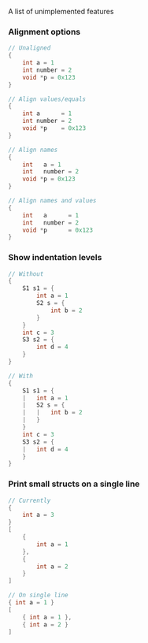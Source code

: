A list of unimplemented features

### Alignment options
```c
// Unaligned
{
    int a = 1
    int number = 2
    void *p = 0x123
}

// Align values/equals
{
    int a      = 1
    int number = 2
    void *p    = 0x123
}

// Align names
{
    int   a = 1
    int   number = 2
    void *p = 0x123
}

// Align names and values
{
    int   a      = 1
    int   number = 2
    void *p      = 0x123
}
```

### Show indentation levels
```c
// Without
{
    S1 s1 = {
        int a = 1
        S2 s = {
            int b = 2
        }
    }
    int c = 3
    S3 s2 = {
        int d = 4
    }
}

// With
{
    S1 s1 = {
    |   int a = 1
    |   S2 s = {
    |   |   int b = 2
    |   }
    }
    int c = 3
    S3 s2 = {
    |   int d = 4
    }
}
```

### Print small structs on a single line
```c
// Currently
{
    int a = 3
}
[
    {
        int a = 1
    },
    {
        int a = 2
    }
]

// On single line
{ int a = 1 }
[
    { int a = 1 },
    { int a = 2 }
]
```
